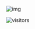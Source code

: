 ![img](https://cdn.discordapp.com/attachments/928644758560194620/929118396107337799/1641589471450.png)

![visitors](https://visitor-badge.glitch.me/badge?page_id=Ayzirix)
